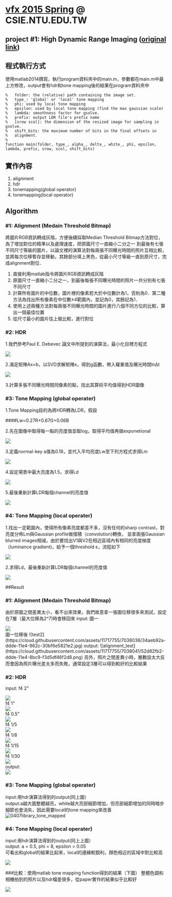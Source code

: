 # [vfx 2015 Spring](http://www.csie.ntu.edu.tw/~cyy/courses/vfx/15spring/ "Digital Visual Effects 2011 Spring") @ CSIE.NTU.EDU.TW
## project #1: High Dynamic Range Imaging ([original link](http://www.csie.ntu.edu.tw/~cyy/courses/vfx/11spring/assignments/))

## 程式執行方式
使用matlab2014撰寫，執行program資料夾中的main.m，參數都在main.m中最上方修改，output會有hdr和tone mapping後的結果在program資料夾中
```
%   folder: the (relative) path containing the image set.
%   type_: 'global' or 'local' tone mapping
%   phi: used by local tone mapping
%   epsilon: used by local tone mapping (find the max gaussian scale)
%   lambda: smoothness factor for gsolve.
%   prefix: output LDR file's prefix name
%   [srow scol]: the dimension of the resized image for sampling in gsolve.
%   shift_bits: the maximum number of bits in the final offsets in
%   alignment.
%
function main(folder, type_, alpha_, delta_, white_, phi, epsilon, lambda, prefix, srow, scol, shift_bits)
```

## 實作內容
1. alignment
2. hdr
3. tonemapping(global operator)
4. tonemapping(local operator)

## Algorithm

### #1: Alignment (Medain Threshold Bitmap)
  將圖片RGB資訊轉成灰階，方便後續採取Median Threshold Bitmap方法對位，為了增加對位的精準以及處理速度，把原圖尺寸一直縮小二分之一
到最後有七張不同尺寸等級的圖片，以論文裡的演算法對每兩張不同曝光時間的照片互相比較，並將每次位移暫存並移動，其餘部分填上黑色，從最小尺寸等級一直到原尺寸，完成alignment對位．

1. 直接利用matlab指令將圖片RGB資訊轉成灰階
2. 原圖尺寸一直縮小二分之一，到最後每張不同曝光時間的照片一共分別有七張不同尺寸
3. 計算所有圖片的中位數，圖片裡的像素若大於中位數計為1，否則為0．第二種方法為找出所有像素在中位數±4範圍內，並記為0，其餘記為1．
4. 使用上述兩種方法對每兩張不同曝光時間的圖片進行八個不同方位的比較，算出一個最佳位置
5. 從尺寸最小的圖片往上做比較，進行對位


### #2: HDR 
1.我們參考Paul E. Debevec 論文中所提到的演算法，最小化目標方程式

![](https://cloud.githubusercontent.com/assets/11753996/7004184/d38f9a00-dc99-11e4-9e53-b0a3354c7874.png)



2.滿足矩陣Ax=b，以SVD求解矩陣x，得到g函數，帶入權重值及曝光時間lnΔt

![](https://cloud.githubusercontent.com/assets/11753996/7004201/12c4cec0-dc9a-11e4-926c-625f89f4e6f9.png)



3.計算多張不同曝光時間同像素的點，找出其算術平均值得到HDR圖像


### #3: Tone Mapping (global operater)
1.Tone Mapping目的為將HDR轉為LDR，假設 

####Lw=0.27R+0.67G+0.06B

2.先在圖像中取得每一點的亮度值並取log，取得平均值再做exponetional

![](https://cloud.githubusercontent.com/assets/11753996/7006655/7dddc6a6-dcb5-11e4-87e2-d35b361f983c.png)


3.定義normal-key a值為0.18，並代入平均亮度Lw至下列方程式求得Lm

<div style="display:block">
<img src="https://cloud.githubusercontent.com/assets/11753996/7006675/97173850-dcb5-11e4-898a-5190125ffb3d.png">
</div>

4.設定場景中最大亮度為1.5，求得Ld

<div style="display:block">
<img src="https://cloud.githubusercontent.com/assets/11753996/7006744/1c087e20-dcb6-11e4-9e8f-5d42b487120f.png")
</div>

5.最後重新計算LDR每個channel的亮度值

<div style="display:block">
<img src="https://cloud.githubusercontent.com/assets/11753996/7006781/6a431866-dcb6-11e4-911a-852b4feccaaa.png">
</div>




### #4: Tone Mapping (local operater)
1.找出一定範圍內，使得所有像素亮度都差不多，沒有任何的sharp contrast，對亮度分佈Lm與Gaussian profile做摺積（convolution)轉換，
並拿兩張Gaussian blurred images相減，由於要找出V1與V2在相近區域內有相同的亮度梯度（luminance gradient)，給予一個threshold ε，流程如下

<div style="display:block">
<img src="https://cloud.githubusercontent.com/assets/11753996/7024702/41896464-dd71-11e4-920a-3a0169c586af.png")
</div>

2.求得Ld，最後重新計算LDR每個channel的亮度值

<div style="display:block">
<img src="https://cloud.githubusercontent.com/assets/11753996/7024715/592569ce-dd71-11e4-9878-5e3219d1058a.png")
</div>

##Result
 
### #1: Alignment (Medain Threshold Bitmap)
由於原圖之間差異太小，看不出來效果，我們故意拿一張圖位移很多來測試，設定在7層（最大位移為2^7)時會移回來
input:
圖一
<div style="display:block">
<img src="https://cloud.githubusercontent.com/assets/11717755/7038017/f52f47f6-dddd-11e4-82d6-fe619562621a.jpg">
</div>
圖一位移後
![test2](https://cloud.githubusercontent.com/assets/11717755/7038036/34aeb92a-ddde-11e4-962c-30bf6e5821e2.jpg)
output:
![alignment_test](https://cloud.githubusercontent.com/assets/11717755/7038041/52d82fb2-ddde-11e4-8bc9-f3d5df46f2d8.png)
另外，照片之間差異小時，層數設太大反而會因為照片曝光差太多而失敗，通常設定3層可以得到較好的比較結果

### #2: HDR 
input:
f4 2"
<div style="display:block">
<img src="https://cloud.githubusercontent.com/assets/11717755/7028775/b675c3d0-dd8a-11e4-8bf8-95d054e6b4df.JPG">
</div>
f4 1"
<div style="display:block">
<img src="https://cloud.githubusercontent.com/assets/11717755/7029017/c0e9a56e-dd8c-11e4-94df-4d60324268ce.JPG">
</div>
f4 0.5"
<div style="display:block">
<img src="https://cloud.githubusercontent.com/assets/11717755/7029081/323783c6-dd8d-11e4-8365-8d90f6cf16a7.JPG">
</div>
f4 1/5
<div style="display:block">
<img src="https://cloud.githubusercontent.com/assets/11717755/7029109/7219b464-dd8d-11e4-89e9-83148e517470.JPG">
</div>
f4 1/8
<div style="display:block">
<img src="https://cloud.githubusercontent.com/assets/11717755/7029210/87ecc1ae-dd8e-11e4-8c6f-2e69a0c0bff9.JPG">
</div>
f4 1/15
<div style="display:block">
<img src="https://cloud.githubusercontent.com/assets/11717755/7029336/82208048-dd8f-11e4-84d4-18cde0eb320d.JPG">
</div>
f4 1/30
<div style="display:block">
<img src="https://cloud.githubusercontent.com/assets/11717755/7029336/82208048-dd8f-11e4-84d4-18cde0eb320d.JPG">
</div>
output:
<div style="display:block">
<img src="https://cloud.githubusercontent.com/assets/11717755/7030912/a0951ec0-dd9a-11e4-96b5-61a238cdab0b.png">
</div>
 
### #3: Tone Mapping (global operater)
input:用hdr演算法得到的output(同上圖）<br>
output:a越大圖整體越亮，white越大亮部細節增加，但亮部細節增加的同時暗步細節也會消失，因此需要local的tone mapping來改善
![0407library_tone_mapped](https://cloud.githubusercontent.com/assets/11717755/7037412/1a0d178c-ddd5-11e4-9770-a6f6d4d72f5e.png)
 
### #4: Tone Mapping (local operater)
input:用hdr演算法得到的output(同上上圖）<br>
output:
a = 0.5, phi = 8, epsilon = 0.05 <br>
可看出和global的結果比起來，local的邊緣較銳利，顏色相近的區域中對比較高
<div style="display:block">
<img src="https://cloud.githubusercontent.com/assets/11717755/7030453/5c67bbe8-dd97-11e4-96c1-be31bc9e4fd0.png">
</div>
 
###比較：使用matlab tone mapping function得到的結果（下圖）
整體色調和相機拍到的照片以及hdr檔差很多，從paper實作的結果似乎比較好
<div style="display:block">
<img src="https://cloud.githubusercontent.com/assets/11717755/7031044/6c03f14e-dd9b-11e4-89fb-df3066e1ed96.png">
</div>

